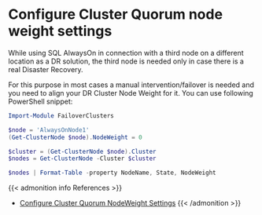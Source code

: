 # Configure Cluster Quorum node weight settings


While using SQL AlwaysOn in connection with a third node on a different location as a DR solution, the third node is needed only in case there is a real Disaster Recovery.

<!--more-->

For this purpose in most cases a manual intervention/failover is needed and you need to align your DR Cluster Node Weight for it. You can use following PowerShell snippet:

```powershell
Import-Module FailoverClusters

$node = 'AlwaysOnNode1'
(Get-ClusterNode $node).NodeWeight = 0

$cluster = (Get-ClusterNode $node).Cluster
$nodes = Get-ClusterNode -Cluster $cluster

$nodes | Format-Table -property NodeName, State, NodeWeight
```

{{< admonition info References >}}
- [Configure Cluster Quorum NodeWeight Settings](https://docs.microsoft.com/en-us/sql/sql-server/failover-clusters/windows/configure-cluster-quorum-nodeweight-settings?view=sql-server-ver15)
{{< /admonition >}}

